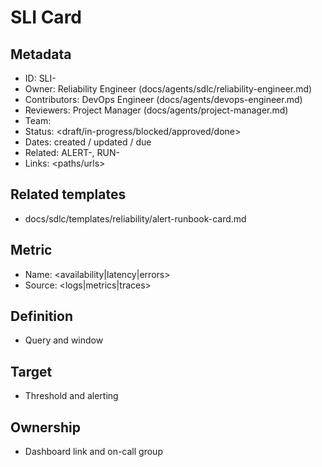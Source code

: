 # SLI Card

## Metadata

- ID: SLI-<id>
- Owner: Reliability Engineer (docs/agents/sdlc/reliability-engineer.md)
- Contributors: DevOps Engineer (docs/agents/devops-engineer.md)
- Reviewers: Project Manager (docs/agents/project-manager.md)
- Team: <team>
- Status: <draft/in-progress/blocked/approved/done>
- Dates: created <YYYY-MM-DD> / updated <YYYY-MM-DD> / due <YYYY-MM-DD>
- Related: ALERT-<id>, RUN-<id>
- Links: <paths/urls>


## Related templates

- docs/sdlc/templates/reliability/alert-runbook-card.md


## Metric

- Name: <availability|latency|errors>
- Source: <logs|metrics|traces>


## Definition

- Query and window


## Target

- Threshold and alerting


## Ownership

- Dashboard link and on-call group
